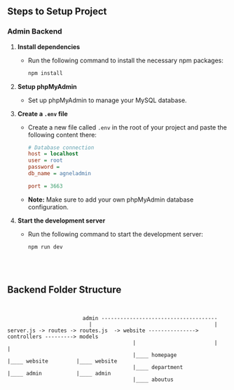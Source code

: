 ## Steps to Setup Project

### Admin Backend

1. **Install dependencies**

   - Run the following command to install the necessary npm packages:
     ```bash
     npm install
     ```

2. **Setup phpMyAdmin**

   - Set up phpMyAdmin to manage your MySQL database.

3. **Create a `.env` file**

   - Create a new file called `.env` in the root of your project and paste the following content there:

     ```ini
     # Database connection
     host = localhost
     user = root
     password =
     db_name = agneladmin

     port = 3663
     ```

   - **Note:** Make sure to add your own phpMyAdmin database configuration.

4. **Start the development server**
   - Run the following command to start the development server:
     ```bash
     npm run dev
     ```

<br>
<br>

## Backend Folder Structure

```


                        admin -------------------------------------
                          |                                       |
server.js -> routes -> routes.js  -> website ---------------> controllers ---------> models
                                        |                         |                     |
                                        |____ homepage            |____ website         |____ website
                                        |____ department          |____ admin           |____ admin
                                        |____ aboutus


```
